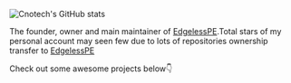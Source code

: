 ![Cnotech's GitHub stats](https://github-readme-stats.vercel.app/api?username=Cnotech&show_icons=true)

The founder, owner and main maintainer of [EdgelessPE](https://github.com/EdgelessPE).Total stars of my personal account may seen few due to lots of repositories ownership transfer to [EdgelessPE](https://github.com/EdgelessPE)

Check out some awesome projects below👇
